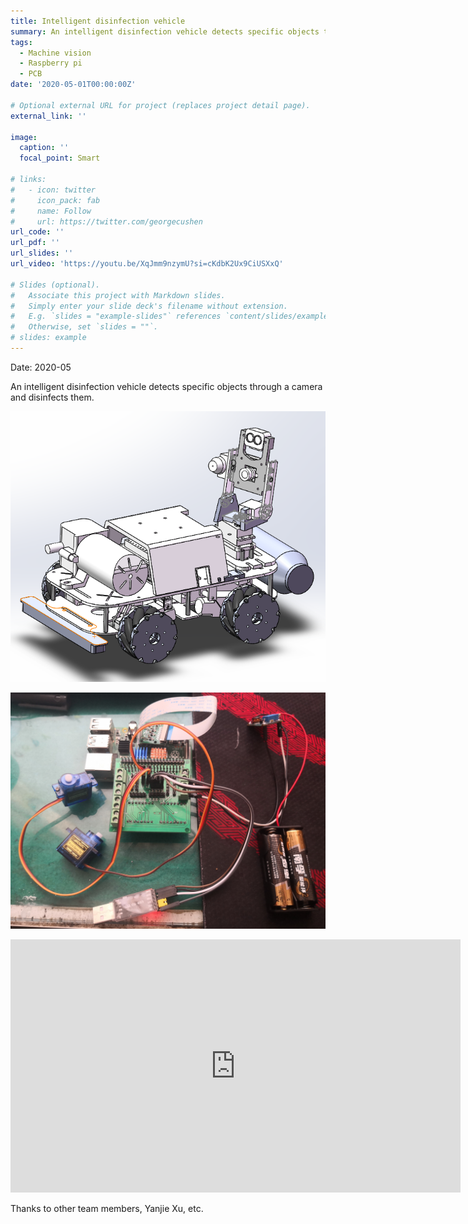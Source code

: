 ```yaml
---
title: Intelligent disinfection vehicle
summary: An intelligent disinfection vehicle detects specific objects through a camera and disinfects them.
tags:
  - Machine vision
  - Raspberry pi
  - PCB
date: '2020-05-01T00:00:00Z'

# Optional external URL for project (replaces project detail page).
external_link: ''

image:
  caption: ''
  focal_point: Smart

# links:
#   - icon: twitter
#     icon_pack: fab
#     name: Follow
#     url: https://twitter.com/georgecushen
url_code: ''
url_pdf: ''
url_slides: ''
url_video: 'https://youtu.be/XqJmm9nzymU?si=cKdbK2Ux9CiUSXxQ'

# Slides (optional).
#   Associate this project with Markdown slides.
#   Simply enter your slide deck's filename without extension.
#   E.g. `slides = "example-slides"` references `content/slides/example-slides.md`.
#   Otherwise, set `slides = ""`.
# slides: example
---
```

Date: 2020-05

An intelligent disinfection vehicle detects specific objects through a camera and disinfects them.

![view](./view.png)

![PCB](./PCB.jpg)

<iframe width="720" height="405" src="https://www.youtube.com/embed/XqJmm9nzymU?si=Nsu-f0JIc7YMKk-3" title="YouTube video player" frameborder="0" allow="accelerometer; autoplay; clipboard-write; encrypted-media; gyroscope; picture-in-picture; web-share" allowfullscreen></iframe>

Thanks to other team members, Yanjie Xu, etc.
